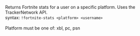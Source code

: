Returns Fortnite stats for a user on a specific platform. Uses the TrackerNetwork API.<br />
syntax: `!fortnite-stats <platform> <username>`<br />
<br />
Platform must be one of: xbl, pc, psn